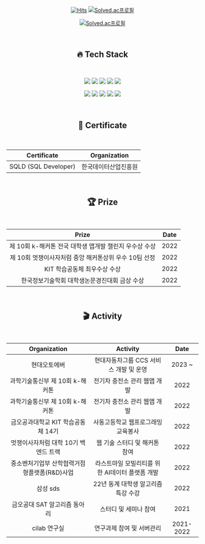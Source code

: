 <div align=center>
  
[![Hits](https://hits.seeyoufarm.com/api/count/incr/badge.svg?url=https://github.com/star-sil/star-sil&count_bg=%233DC1C8&title_bg=%23BCB3B3&icon=github.svg&icon_color=23E7E7E7%&title=hits&edge_flat=true)](https://hits.seeyoufarm.com)
[![Solved.ac프로필](http://mazassumnida.wtf/api/mini/generate_badge?boj=kse)](https://solved.ac/kse) 
  
[![Solved.ac프로필](http://mazassumnida.wtf/api/v2/generate_badge?boj=kse)](https://solved.ac/kse)
 
  
</div>
  
   <br>

<div align=center>
  <h2 align="center">🔥 Tech Stack</h2>
  <br>
  <p align="center">
    <img src="https://img.shields.io/badge/Python-3766AB?style=flat-square&logo=Python&logoColor=white"/></a>
    <img src="https://img.shields.io/badge/Java-orange?style=flat-square&logo=Java&logoColor=white"/></a>
    <img src="https://img.shields.io/badge/Spring-6DB33F?style=flat-square&logo=Spring&logoColor=white"/></a>
    <img src="https://img.shields.io/badge/SpringBoot-6DB33F?style=flat-square&logo=SpringBoot&logoColor=white"/></a>
    <img src="https://img.shields.io/badge/Django-092E20?style=flat-square&logo=django&logoColor=white"/></a>
  </p>
  </p>
    <p align="center">
    <img src="https://img.shields.io/badge/MySQL-4479A1?style=flat-square&logo=MySQL&logoColor=white"/></a>
    <img src="https://img.shields.io/badge/ELKStack-005571?style=flat-square&logo=ElasticStack&logoColor=white"/></a>
    <img src="https://img.shields.io/badge/NCP-blue?style=flat-square&logo=NAVER&logoColor=white"/></a>
    <img src="https://img.shields.io/badge/AWS-orange?style=flat-square&logo=AmazonAWS&logoColor=white"/></a>
    <img src="https://img.shields.io/badge/Docker-blue?style=flat-square&logo=Docker&logoColor=white"/></a>
  </p>
  
  <br>
    <h2 align="center"> 📕 Certificate</h2>
  <br>
  
  |Certificate|Organization|
  |:---:|:---:|
  |SQLD (SQL Developer)|한국데이터산업진흥원|
  
  <br>
    <h2 align="center"> 🏆 Prize</h2>
  <br>
  
  |Prize|Date|
  |:---:|:---:|
  |제 10회 k-해커톤 전국 대학생 앱개발 챌린지 우수상 수상|2022| 
  |제 10회 멋쟁이사자처럼 중앙 해커톤상위 우수 10팀 선정|2022|
  |KIT 학습공동체 최우수상 수상|2022|
  |한국정보기술학회 대학생논문경진대회 금상 수상|2022|
  
  <br>
    <h2 align="center"> 🎬 Activity</h2>
  <br>
  
  |Organization|Activity|Date|
  |:---:|:---:|:---:|
  |현대오토에버|현대자동차그룹 CCS 서비스 개발 및 운영|2023 ~ |
  |과학기술통신부 제 10회 k-해커톤|전기차 충전소 관리 웹앱 개발|2022|
  |과학기술통신부 제 10회 k-해커톤|전기차 충전소 관리 웹앱 개발|2022| 
  |금오공과대학교 KIT 학습공동체 14기|사동고등학교 웹프로그래밍 교육봉사|2022|
  |멋쟁이사자처럼 대학 10기 백엔드 트랙|웹 기술 스터디 및 해커톤 참여|2022|
  |중소벤처기업부 산학협력거점형플랫폼(R&D)사업|라스트마일 모빌리티를 위한 AI데이터 플랫폼 개발|2022|
  |삼성 sds|22년 동계 대학생 알고리즘 특강 수강|2022|
  |금오공대 SAT 알고리즘 동아리|스터디 및 세미나 참여|2021|
  |cilab 연구실|연구과제 참여 및 서버관리|2021-2022|
  
</div>

